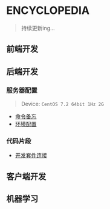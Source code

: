 # ENCYCLOPEDIA
> 持续更新ing...

## 前端开发
## 后端开发
### 服务器配置
> Device: `CentOS 7.2 64bit 1Hz 2G`

+ [命令备忘](/src/backend/server-manager/command.md)
+ [环境配置](/src/backend/server-manager/env.md)
### 代码片段
+ [开发套件连接](/src/backend/code/connection.md)


## 客户端开发
## 机器学习